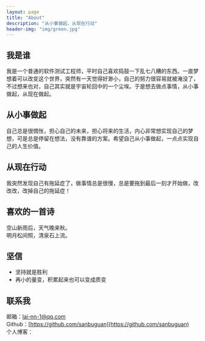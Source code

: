 ```yaml
---
layout: page
title: "About"
description: "从小事做起，从现在行动"
header-img: "img/green.jpg"
---
```




## 我是谁

我是一个普通的软件测试工程师，平时自己喜欢捣鼓一下乱七八糟的东西。一直梦想着可以改变这个世界，突然有一天觉得好渺小，自己的努力很容易就被淹没了，不过想来也对，自己其实就是宇宙轮回中的一个尘埃。于是想去做点事情，从小事做起，从现在做起。

## 从小事做起

自己总是很惆怅，担心自己的未来，担心将来的生活，内心非常想实现自己的梦想，可是总是停留在想法，没有靠谱的方案。希望自己从小事做起，一点点实现自己的人生价值。

## 从现在行动

我突然发现自己有拖延症了，做事情总是很慢，总是要拖到最后一刻才开始做，改改改，改掉自己的拖延症！

## 喜欢的一首诗
空山新雨后，天气晚来秋。  
明月松间照，清泉石上流。



<!-- ## 自愿付费 -->

<!-- 有价值的事物，值得付出时间，也值得付出金钱。

喜欢文章的人可自愿付费，当然也可以不付费。 -->



## 坚信

* 坚持就是胜利
* 再小的量变，积累起来也可以变成质变


## 联系我

邮箱：lai-nn-1@qq.com   
Github：[https://github.com/sanbuguan](https://github.com/sanbuguan)    
个人博客：


